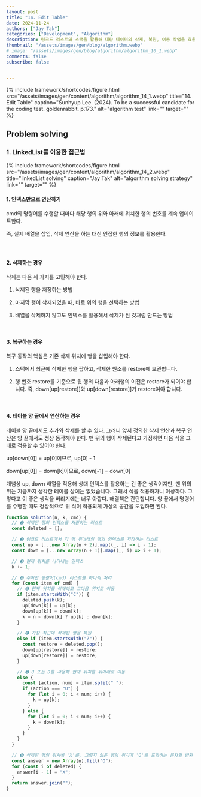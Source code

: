 ```yaml
---
layout: post
title: "14. Edit Table"
date: 2024-11-24
authors: ["Jay Tak"]
categories: ["Development", "Algorithm"]
description: 링크드 리스트와 스택을 활용해 대량 데이터의 삭제, 복원, 이동 작업을 효율적으로 처리하는 설계 이해
thumbnail: "/assets/images/gen/blog/algorithm.webp"
# image: "/assets/images/gen/blog/algorithm/algorithm_10_1.webp"
comments: false
subscribe: false


---
```

{% include framework/shortcodes/figure.html src="/assets/images/gen/content/algorithm/algorithm_14_1.webp" title="14. Edit Table" caption="Sunhyup Lee. (2024). To be a successful candidate for the coding test. goldenrabbit. p.173." alt="algorithm test" link="" target="" %}

## Problem solving 

### 1. LinkedList를 이용한 접근법

{% include framework/shortcodes/figure.html src="/assets/images/gen/content/algorithm/algorithm_14_2.webp" title="linkedList solving" caption="Jay Tak" alt="algorithm solving strategy" link="" target="" %}

#### 1. 인덱스만으로 연산하기

cmd의 명령어를 수행할 때마다 해당 행의 위와 아래에 위치한 행의 번호를 계속 업데이트한다.  <br>

즉, 실제 배열을 삽입, 삭제 연산을 하는 대신 인접한 행의 정보를 활용한다.  

#### <br>	

#### 2. 삭제하는 경우

삭제는 다음 세 가지를 고민해야 한다. <br>

1) 삭제된 행을 저장하는 방법 <br>

2) 마지막 행이 삭제되었을 때, 바로 위의 행을 선택하는 방법 <br>

3) 배열을 삭제하지 않고도 인덱스를 활용해서 삭제가 된 것처럼 만드는 방법

<br>

#### 3. 복구하는 경우

복구 동작의 핵심은 기존 삭제 위치에 행을 삽입해야 한다.  <br>

1) 스택에서 최근에 삭제한 행을 팝하고, 삭제한 원소를 restore에 보관합니다. <br>

2) 행 번호 restore를 기준으로 윗 행의 다음과 아래행의 이전은 restore가 되어야 합니다. 즉, down[up[restore]]와 		   up[down[restore]]가 restore여야 합니다.

<br>

#### 4. 테이블 양 끝에서 연산하는 경우

테이블 양 끝에서도 추가와 삭제를 할 수 있다. 그러니 앞서 정의한 삭제 연산과 복구 연산은 양 끝에서도 정상 동작해야 한다. 맨 위의 행이 삭제된다고 가정하면 다음 식을 그대로 적용할 수 있어야 한다. <br>

up[down[0]] = up[0]이므로, up[0] - 1 <br>	

down[up[0]] = down[k]이므로, down[-1] = down[0] <br>

개념상 up, down 배열을 적용해 상대 인덱스를 활용하는 건 좋은 생각이지만, 맨 위의 위는 지금까지 생각한 테이블 상에는 없었습니다. 그래서 식을 적용하자니 이상하다. 그렇다고 이 좋은 생각을 버리기에는 너무 아깝다. 해결책은 간단합니다. 양 끝에서 명령어를 수행할 때도 정상적으로 위 식이 적용되게 가상의 공간을 도입하면 된다.



```javascript
function solution(n, k, cmd) {
  // ➊ 삭제된 행의 인덱스를 저장하는 리스트
  const deleted = [];

  // ➋ 링크드 리스트에서 각 행 위아래의 행의 인덱스를 저장하는 리스트
  const up = [...new Array(n + 2)].map((_, i) => i - 1);
  const down = [...new Array(n + 1)].map((_, i) => i + 1);

  // ➌ 현재 위치를 나타내는 인덱스
  k += 1;

  // ➍ 주어진 명령어(cmd) 리스트를 하나씩 처리
  for (const item of cmd) {
    // ➎ 현재 위치를 삭제하고 그다음 위치로 이동
    if (item.startsWith("C")) {
      deleted.push(k);
      up[down[k]] = up[k];
      down[up[k]] = down[k];
      k = n < down[k] ? up[k] : down[k];
    }

    // ➏ 가장 최근에 삭제된 행을 복원
    else if (item.startsWith("Z")) {
      const restore = deleted.pop();
      down[up[restore]] = restore;
      up[down[restore]] = restore;
    }

    // ➐ U 또는 D를 사용해 현재 위치를 위아래로 이동
    else {
      const [action, num] = item.split(" ");
      if (action === "U") {
        for (let i = 0; i < num; i++) {
          k = up[k];
        }
      } else {
        for (let i = 0; i < num; i++) {
          k = down[k];
        }
      }
    }
  }

  // ➑ 삭제된 행의 위치에 'X'를, 그렇지 않은 행의 위치에 'O'를 포함하는 문자열 반환
  const answer = new Array(n).fill("O");
  for (const i of deleted) {
    answer[i - 1] = "X";
  }
  return answer.join("");
}


```

<br><br><br>